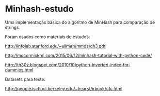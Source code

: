 # Minhash-estudo
Uma implementação básica do algoritmo de MinHash para comparação de strings.

Foram usados como materiais de estudos:

http://infolab.stanford.edu/~ullman/mmds/ch3.pdf

http://mccormickml.com/2015/06/12/minhash-tutorial-with-python-code/

http://th30z.blogspot.com/2010/10/python-inverted-index-for-dummies.html


Datasets para teste:

http://people.ischool.berkeley.edu/~hearst/irbook/cfc.html
